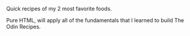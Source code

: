 Quick recipes of my 2 most favorite foods.

Pure HTML, will apply all of the fundamentals that I learned to build The Odin Recipes.
